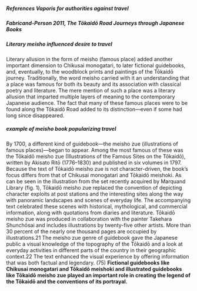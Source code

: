 ##### References Vaporis for authorities against travel
##### Fabricand-Person 2011, The Tōkaidō Road Journeys through Japanese Books 

##### Literary meisho influenced desire to travel
Literary allusion in the form of meisho (famous place) added another important dimension to Chikusai monogatari, to later fictional guidebooks, and, eventually, to the woodblock prints and paintings of the Tōkaidō journey. Traditionally, the word meisho carried with it an understanding that a place was famous for both its beauty and its association with classical poetry and literature. The mere mention of such a place was a literary allusion that imparted multiple layers of meaning to the contemporary Japanese audience. The fact that many of these famous places were to be found along the Tōkaidō Road added to its distinction—even if some had long since disappeared.

##### example of meisho book popularizing travel
By 1700, a different kind of guidebook—the meisho zue (illustrations of famous places)—began to appear. Among the most famous of these was the Tōkaidō meisho zue (Illustrations of the Famous Sites on the Tōkaidō), written by Akisato Ritō (1776–1830) and published in six volumes in 1797. Because the text of Tōkaidō meisho zue is not character-driven, the book’s focus differs from that of Chikusai monogatari and Tōkaidō meishoki. As can be seen in the illustration from the set recently acquired by Marquand Library (fig. 1), Tōkaidō meisho zue replaced the convention of depicting character exploits at post stations and the interesting sites along the way with panoramic landscapes and scenes of everyday life. The accompanying text celebrated these scenes with historical, mythological, and commercial information, along with quotations from diaries and literature. Tōkaidō meisho zue was produced in collaboration with the painter Takehara Shunchōsai and includes illustrations by twenty-five other artists. More than 30 percent of the nearly one thousand pages are occupied by illustrations.21 The meisho zue genre of guidebook gave the Japanese public a visual knowledge of the topography of the Tōkaidō and a look at everyday activities in different parts of the country in their geographic context.22 The text enhanced the visual experience by offering information that was both factual and legendary. (75)
**Fictional guidebooks like Chikusai monogatari and Tōkaidō meishoki and illustrated guidebooks like Tōkaidō meisho zue played an important role in creating the legend of the Tōkaidō and the conventions of its portrayal.**